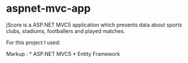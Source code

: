 # aspnet-mvc-app

jScore is a ASP.NET MVC5 application which presents data about sports clubs, stadiums, footballers and played matches.

For this project I used:

 Markup : * ASP.NET MVC5
          * Entity Framework

